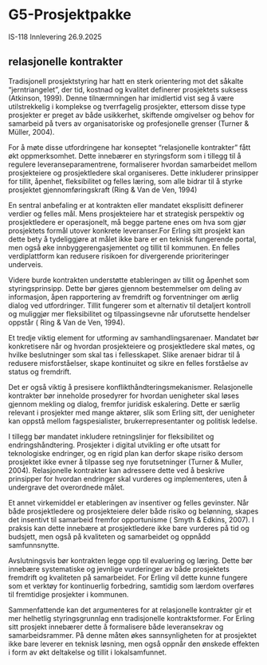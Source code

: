 # G5-Prosjektpakke
IS-118 Innlevering 26.9.2025

## relasjonelle kontrakter
Tradisjonell prosjektstyring har hatt en sterk orientering mot det såkalte “jerntriangelet”, der tid, kostnad og kvalitet definerer prosjektets suksess (Atkinson, 1999). Denne tilnærmningen har imidlertid vist seg å være utilstrekkelig i komplekse og tverrfagelig prosjekter, ettersom disse type prosjekter er preget av både usikkerhet, skiftende omgivelser og behov for samarbeid på tvers av organisatoriske og profesjonelle grenser (Turner & Müller, 2004). 

For å møte disse utfordringene har konseptet “relasjonelle kontrakter” fått økt oppmerksomhet. Dette innebærer en styringsform som i tillegg til å regulere leveranseparamentrene, formaliserer hvordan samarbeidet mellom prosjekteiere og prosjektledere skal organiseres. Dette inkluderer prinsipper for tillit, åpenhet, fleksibilitet og felles læring, som alle bidrar til å styrke prosjektet gjennomføringskraft (Ring & Van de Ven, 1994)

En sentral anbefaling er at kontrakten eller mandatet eksplisitt definerer verdier og felles mål. Mens prosjekteiere har et strategisk perspektiv og prosjektledere er operasjonelt, må begge partene enes om hva som gjør prosjektets formål utover konkrete leveranser.For Erling sitt prosjekt kan dette bety å tydeliggjøre at målet ikke bare er en teknisk fungerende portal, men også øke innbyggerengasjementet og tillit til kommunen. En felles verdiplattform kan redusere risikoen for divergerende prioriteringer underveis. 

Videre burde kontrakten understøtte etableringen av tillit og åpenhet som styringsprinsipp. Dette bør gjøres gjennom bestemmelser om deling av informasjon, åpen rapportering av fremdrift og forventninger om ærlig dialog ved utfordringer. Tillit fungerer som et alternativ til detaljert kontroll og muliggjør mer fleksibilitet og tilpassingsevne når uforutsette hendelser oppstår ( Ring & Van de Ven, 1994).

Et tredje viktig element for utforming av samhandlingsarenaer. Mandatet bør konkretisere når og hvordan prosjekteiere og prosjektledere skal møtes, og hvilke beslutninger som skal tas i fellesskapet. Slike arenaer bidrar til å redusere misforståelser, skape kontinuitet og sikre en felles forståelse av status og fremdrift.

Det er også viktig å presisere konflikthåndteringsmekanismer. Relasjonelle kontrakter bør inneholde prosedyrer for hvordan uenigheter skal løses gjennom mekling og dialog, fremfor juridisk eskalering. Dette er særlig relevant i prosjekter med mange aktører, slik som Erling sitt, der uenigheter kan oppstå mellom fagspesialister, brukerrepresentanter og politisk ledelse. 

I tillegg bør mandatet inkludere retningslinjer for fleksibilitet og endringshåndtering. Prosjekter i digital utvikling er ofte utsatt for teknologiske endringer, og en rigid plan kan derfor skape risiko dersom prosjektet ikke evner å tilpasse seg nye forutsetninger (Turner & Muller, 2004). Relasjonelle kontrakter kan adressere dette ved å beskrive prinsipper for hvordan endringer skal vurderes og implementeres, uten å undergrave det overordnede målet. 

Et annet virkemiddel er etableringen av insentiver og felles gevinster. Når både prosjektledere og prosjekteiere deler både risiko og belønning, skapes det insentivt til samarbeid fremfor opportunisme ( Smyth & Edkins, 2007). I praksis kan dette innebære at prosjektledere ikke bare vurderes på tid og budsjett, men også på kvaliteten og samarbeidet  og oppnådd samfunnsnytte. 

Avslutningsvis bør kontrakten legge opp til evaluering og læring. Dette bør innebære systematiske og jevnlige vurderinger av både prosjektets fremdrift og kvaliteten på samarbeidet. For Erling vil dette kunne fungere som et verktøy for kontinuerlig forbedring, samtidig som lærdom overføres til fremtidige prosjekter i kommunen. 

Sammenfattende kan det argumenteres for at relasjonelle kontrakter gir et mer helhetlig styringsgrunnlag enn tradisjonelle kontraktsformer. For Erling sitt prosjekt innebærer dette å formalisere både leveransekrav og samarbeidsrammer. På denne måten økes sannsynligheten for at prosjektet ikke bare leverer en teknisk løsning, men også oppnår den ønskede effekten i form av økt  deltakelse og tillit i lokalsamfunnet. 
